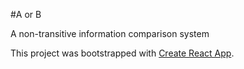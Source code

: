 #A or B

A non-transitive information comparison system

This project was bootstrapped with [Create React App](https://github.com/facebookincubator/create-react-app).
